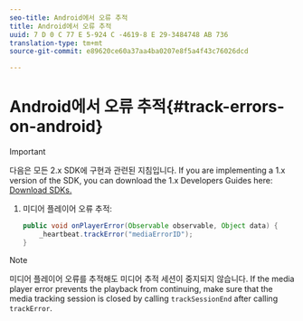 ```yaml
---
seo-title: Android에서 오류 추적
title: Android에서 오류 추적
uuid: 7 D 0 C 77 E 5-924 C -4619-8 E 29-3484748 AB 736
translation-type: tm+mt
source-git-commit: e89620ce60a37aa4ba0207e8f5a4f43c76026dcd

---
```



# Android에서 오류 추적{#track-errors-on-android}

>[!IMPORTANT]
>
>다음은 모든 2.x SDK에 구현과 관련된 지침입니다. If you are implementing a 1.x version of the SDK, you can download the 1.x Developers Guides here: [Download SDKs.](/help/sdk-implement/download-sdks.md)

1. 미디어 플레이어 오류 추적:

   ```java
   public void onPlayerError(Observable observable, Object data) {  
       _heartbeat.trackError("mediaErrorID"); 
   }
   ```

>[!NOTE]
>
>미디어 플레이어 오류를 추적해도 미디어 추적 세션이 중지되지 않습니다. If the media player error prevents the playback from continuing, make sure that the media tracking session is closed by calling `trackSessionEnd` after calling `trackError`.

